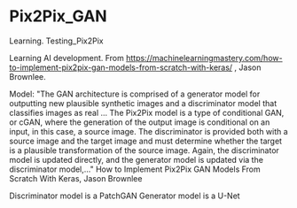# Pix2Pix_GAN
Learning. Testing_Pix2Pix

Learning AI development.
From https://machinelearningmastery.com/how-to-implement-pix2pix-gan-models-from-scratch-with-keras/ , Jason Brownlee.

Model:
"The GAN architecture is comprised of a generator model for outputting new plausible synthetic images and a discriminator model that classifies images as real ... 
The Pix2Pix model is a type of conditional GAN, or cGAN, where the generation of the output image is conditional on an input, in this case, a source image. The discriminator is provided both with a source image and the target image and must determine whether the target is a plausible transformation of the source image.
Again, the discriminator model is updated directly, and the generator model is updated via the discriminator model,..." How to Implement Pix2Pix GAN Models From Scratch With Keras, Jason Brownlee

Discriminator model is a PatchGAN
Generator model is a U-Net
